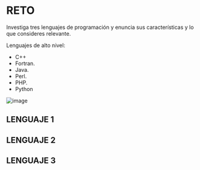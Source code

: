# RETO
Investiga tres lenguajes de programación y enuncia sus características y lo que consideres relevante.

Lenguajes de alto nivel:
* C++
* Fortran.
* Java.
* Perl.
* PHP.
* Python

![image](https://user-images.githubusercontent.com/103066775/162493500-08411f61-a4e4-4dad-9b37-b2a6ba6a28da.png)


## LENGUAJE 1

## LENGUAJE 2

## LENGUAJE 3
